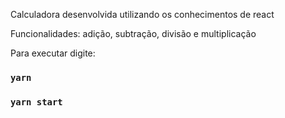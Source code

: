 Calculadora desenvolvida utilizando os conhecimentos de react

Funcionalidades:
adição, subtração, divisão e multiplicação

Para executar digite:
### `yarn`
### `yarn start`
